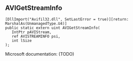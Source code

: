 ## AVIGetStreamInfo

```
[DllImport("Avifil32.dll", SetLastError = true)][return: MarshalAs(UnmanagedType.U4)]
public static extern uint AVIGetStreamInfo(
   IntPtr pAVIStream,
   ref AVISTREAMINFO psi,
   int lSize
);
```

Microsoft documentation: (TODO)
